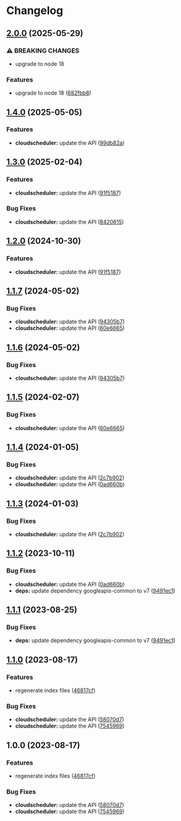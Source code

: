 # Changelog

## [2.0.0](https://github.com/googleapis/google-api-nodejs-client/compare/cloudscheduler-v1.4.0...cloudscheduler-v2.0.0) (2025-05-29)


### ⚠ BREAKING CHANGES

* upgrade to node 18

### Features

* upgrade to node 18 ([682fbb8](https://github.com/googleapis/google-api-nodejs-client/commit/682fbb869189ae92b3e9a194d37d0548af0c1f92))

## [1.4.0](https://github.com/googleapis/google-api-nodejs-client/compare/cloudscheduler-v1.3.0...cloudscheduler-v1.4.0) (2025-05-05)


### Features

* **cloudscheduler:** update the API ([99db82a](https://github.com/googleapis/google-api-nodejs-client/commit/99db82aa0ad48c08045858fef3d860e7391f6d90))

## [1.3.0](https://github.com/googleapis/google-api-nodejs-client/compare/cloudscheduler-v1.2.0...cloudscheduler-v1.3.0) (2025-02-04)


### Features

* **cloudscheduler:** update the API ([91f5187](https://github.com/googleapis/google-api-nodejs-client/commit/91f5187352b60cb22bed1681107b959c2f52361b))


### Bug Fixes

* **cloudscheduler:** update the API ([8420615](https://github.com/googleapis/google-api-nodejs-client/commit/8420615b0257d6c97143d2046a6ba5ab8c63228c))

## [1.2.0](https://github.com/googleapis/google-api-nodejs-client/compare/cloudscheduler-v1.1.7...cloudscheduler-v1.2.0) (2024-10-30)


### Features

* **cloudscheduler:** update the API ([91f5187](https://github.com/googleapis/google-api-nodejs-client/commit/91f5187352b60cb22bed1681107b959c2f52361b))

## [1.1.7](https://github.com/googleapis/google-api-nodejs-client/compare/cloudscheduler-v1.1.6...cloudscheduler-v1.1.7) (2024-05-02)


### Bug Fixes

* **cloudscheduler:** update the API ([94305b7](https://github.com/googleapis/google-api-nodejs-client/commit/94305b7da4ccfab0e63b613d6a7fcbe33864270d))
* **cloudscheduler:** update the API ([60e6665](https://github.com/googleapis/google-api-nodejs-client/commit/60e6665d34b30c65942df32342a94a510e846f81))

## [1.1.6](https://github.com/googleapis/google-api-nodejs-client/compare/cloudscheduler-v1.1.5...cloudscheduler-v1.1.6) (2024-05-02)


### Bug Fixes

* **cloudscheduler:** update the API ([94305b7](https://github.com/googleapis/google-api-nodejs-client/commit/94305b7da4ccfab0e63b613d6a7fcbe33864270d))

## [1.1.5](https://github.com/googleapis/google-api-nodejs-client/compare/cloudscheduler-v1.1.4...cloudscheduler-v1.1.5) (2024-02-07)


### Bug Fixes

* **cloudscheduler:** update the API ([60e6665](https://github.com/googleapis/google-api-nodejs-client/commit/60e6665d34b30c65942df32342a94a510e846f81))

## [1.1.4](https://github.com/googleapis/google-api-nodejs-client/compare/cloudscheduler-v1.1.3...cloudscheduler-v1.1.4) (2024-01-05)


### Bug Fixes

* **cloudscheduler:** update the API ([2c7b902](https://github.com/googleapis/google-api-nodejs-client/commit/2c7b90229a5a25ed0dea8afe5e80cf57de00a167))
* **cloudscheduler:** update the API ([0ad660b](https://github.com/googleapis/google-api-nodejs-client/commit/0ad660ba46bbce7c84a9bcb0458c1fad1fdb4325))

## [1.1.3](https://github.com/googleapis/google-api-nodejs-client/compare/cloudscheduler-v1.1.2...cloudscheduler-v1.1.3) (2024-01-03)


### Bug Fixes

* **cloudscheduler:** update the API ([2c7b902](https://github.com/googleapis/google-api-nodejs-client/commit/2c7b90229a5a25ed0dea8afe5e80cf57de00a167))

## [1.1.2](https://github.com/googleapis/google-api-nodejs-client/compare/cloudscheduler-v1.1.1...cloudscheduler-v1.1.2) (2023-10-11)


### Bug Fixes

* **cloudscheduler:** update the API ([0ad660b](https://github.com/googleapis/google-api-nodejs-client/commit/0ad660ba46bbce7c84a9bcb0458c1fad1fdb4325))
* **deps:** update dependency googleapis-common to v7 ([9491ec1](https://github.com/googleapis/google-api-nodejs-client/commit/9491ec1cdc3c413e7d73edcfcd59cf5c28a7c855))

## [1.1.1](https://github.com/googleapis/google-api-nodejs-client/compare/cloudscheduler-v1.1.0...cloudscheduler-v1.1.1) (2023-08-25)


### Bug Fixes

* **deps:** update dependency googleapis-common to v7 ([9491ec1](https://github.com/googleapis/google-api-nodejs-client/commit/9491ec1cdc3c413e7d73edcfcd59cf5c28a7c855))

## [1.1.0](https://github.com/googleapis/google-api-nodejs-client/compare/cloudscheduler-v1.0.0...cloudscheduler-v1.1.0) (2023-08-17)


### Features

* regenerate index files ([46817cf](https://github.com/googleapis/google-api-nodejs-client/commit/46817cfbbdb7030ef55c89dcd5dd54b85d14da5b))


### Bug Fixes

* **cloudscheduler:** update the API ([58070d7](https://github.com/googleapis/google-api-nodejs-client/commit/58070d75a236418d8ab31189a667e947fcafd156))
* **cloudscheduler:** update the API ([7545969](https://github.com/googleapis/google-api-nodejs-client/commit/7545969daa6e38db0d242892b470921fc258cce7))

## 1.0.0 (2023-08-17)


### Features

* regenerate index files ([46817cf](https://github.com/googleapis/google-api-nodejs-client/commit/46817cfbbdb7030ef55c89dcd5dd54b85d14da5b))


### Bug Fixes

* **cloudscheduler:** update the API ([58070d7](https://github.com/googleapis/google-api-nodejs-client/commit/58070d75a236418d8ab31189a667e947fcafd156))
* **cloudscheduler:** update the API ([7545969](https://github.com/googleapis/google-api-nodejs-client/commit/7545969daa6e38db0d242892b470921fc258cce7))
